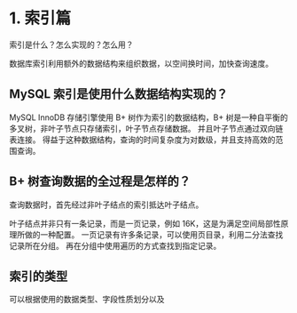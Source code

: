 # 1. 索引篇
索引是什么？怎么实现的？怎么用？

数据库索引利用额外的数据结构来组织数据，以空间换时间，加快查询速度。

## MySQL 索引是使用什么数据结构实现的？
MySQL InnoDB 存储引擎使用 B+ 树作为索引的数据结构，B+ 树是一种自平衡的多叉树，非叶子节点只存储索引，叶子节点存储数据。
并且叶子节点通过双向链表连接。
得益于这种数据结构，查询的时间复杂度为对数级，并且支持高效的范围查询。

## B+ 树查询数据的全过程是怎样的？
查询数据时，首先经过非叶子结点的索引抵达叶子结点。

叶子结点并非只有一条记录，而是一页记录，例如 16K，这是为满足空间局部性原理所做的一种配置。
一页记录有许多条记录，可以使用页目录，利用二分法查找记录所在分组。
再在分组中使用遍历的方式查找到指定记录。

## 索引的类型
可以根据使用的数据类型、字段性质划分以及
